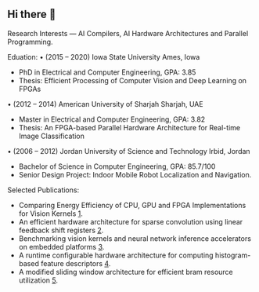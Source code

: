 ## Hi there 👋

 Research Interests — AI Compilers, AI Hardware Architectures and Parallel Programming.

Eduation:
• (2015 – 2020) Iowa State University Ames, Iowa
 - PhD in Electrical and Computer Engineering, GPA: 3.85 
 - Thesis: Efficient Processing of Computer Vision and Deep Learning on FPGAs

• (2012 – 2014) American University of Sharjah Sharjah, UAE
 - Master in Electrical and Computer Engineering, GPA: 3.82 
 - Thesis: An FPGA-based Parallel Hardware Architecture for Real-time Image Classification

• (2006 – 2012) Jordan University of Science and Technology Irbid, Jordan
 - Bachelor of Science in Computer Engineering, GPA: 85.7/100 
 - Senior Design Project: Indoor Mobile Robot Localization and Navigation.


Selected Publications:

- Comparing Energy Efficiency of CPU, GPU and FPGA Implementations for Vision Kernels [1](https://ieeexplore.ieee.org/abstract/document/8782524).
- An efficient hardware architecture for sparse convolution using linear feedback shift registers [2](https://ieeexplore.ieee.org/abstract/document/9516613).
- Benchmarking vision kernels and neural network inference accelerators on embedded platforms [3](https://www.sciencedirect.com/science/article/abs/pii/S1383762120301697).
- A runtime configurable hardware architecture for computing histogram-based feature descriptors [4](https://ieeexplore.ieee.org/abstract/document/8533521).
- A modified sliding window architecture for efficient bram resource utilization [5](https://ieeexplore.ieee.org/abstract/document/7965032).
 
 <!--
 ![Murad's GitHub stats](https://github-readme-stats.vercel.app/api?username=muradqasaimeh&hide_border=true&show_icons=true&bg_color=151515&title_color=fb4362&icon_color=fb4362&text_bold=false&text_color=9e9e9e)
-->
<!--
**muradqasaimeh/muradqasaimeh** is a ✨ _special_ ✨ repository because its `README.md` (this file) appears on your GitHub profile.

Here are some ideas to get you started:

- 🔭 I’m currently working on ...
- 🌱 I’m currently learning ...
- 👯 I’m looking to collaborate on ...
- 🤔 I’m looking for help with ...
- 💬 Ask me about ...
- 📫 How to reach me: ...
- 😄 Pronouns: ...
- ⚡ Fun fact: ...
-->
